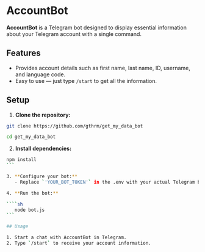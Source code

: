 # AccountBot

**AccountBot** is a Telegram bot designed to display essential information about your Telegram account with a single command.

## Features

- Provides account details such as first name, last name, ID, username, and language code.
- Easy to use — just type `/start` to get all the information.

## Setup

1. **Clone the repository:**

```sh
git clone https://github.com/gthrm/get_my_data_bot
```

```sh
cd get_my_data_bot
```

2. **Install dependencies:**

````sh
npm install
```

3. **Configure your bot:**
   - Replace `'YOUR_BOT_TOKEN'` in the .env with your actual Telegram bot token.

4. **Run the bot:**

````sh
   node bot.js
```

## Usage

1. Start a chat with AccountBot in Telegram.
2. Type `/start` to receive your account information.
